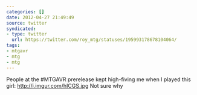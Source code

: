 ```yaml
---
categories: []
date: 2012-04-27 21:49:49
source: twitter
syndicated:
- type: twitter
  url: https://twitter.com/roy_mtg/statuses/195993178678104064/
tags:
- mtgavr
- mtg
- mtg
---
```


People at the #MTGAVR prerelease kept high-fiving me when I played this girl: http://i.imgur.com/hICGS.jpg Not sure why